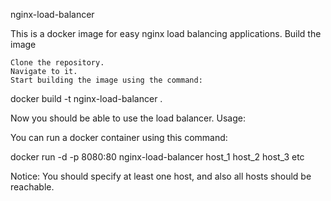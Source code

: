 nginx-load-balancer

This is a docker image for easy nginx load balancing applications.
Build the image

    Clone the repository.
    Navigate to it.
    Start building the image using the command:

docker build -t nginx-load-balancer .

Now you should be able to use the load balancer.
Usage:

You can run a docker container using this command:

docker run -d -p 8080:80 nginx-load-balancer host_1 host_2 host_3 etc

Notice: You should specify at least one host, and also all hosts should be reachable. 
